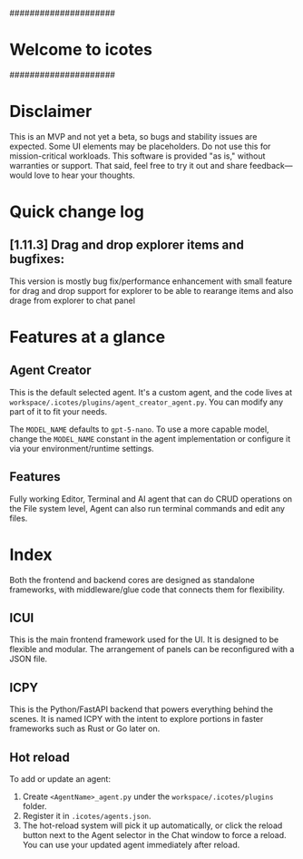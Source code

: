 #####################
# Welcome to icotes #
#####################

# Disclaimer #
This is an MVP and not yet a beta, so bugs and stability issues are expected.
Some UI elements may be placeholders.
Do not use this for mission-critical workloads.
This software is provided "as is," without warranties or support.
That said, feel free to try it out and share feedback—would love to hear your thoughts. 

# Quick change log
## [1.11.3] Drag and drop explorer items and bugfixes:
This version is mostly bug fix/performance enhancement with small feature for drag and drop support for explorer
to be able to rearange items and also drage from explorer to chat panel

# Features at a glance #

## Agent Creator ##
This is the default selected agent. It's a custom agent, and the code lives at
`workspace/.icotes/plugins/agent_creator_agent.py`. You can modify any part of it to fit your needs.

The `MODEL_NAME` defaults to `gpt-5-nano`. To use a more capable model, change the `MODEL_NAME`
constant in the agent implementation or configure it via your environment/runtime settings.

## Features ##
Fully working Editor, Terminal and AI agent that can do CRUD operations on the
File system level, Agent can also run terminal commands and edit any files.

# Index #
Both the frontend and backend cores are designed as standalone frameworks, with
middleware/glue code that connects them for flexibility.

## ICUI ##
This is the main frontend framework used for the UI.
It is designed to be flexible and modular. The arrangement of panels can be reconfigured
with a JSON file.

## ICPY ##
This is the Python/FastAPI backend that powers everything behind the scenes.
It is named ICPY with the intent to explore portions in faster frameworks
such as Rust or Go later on.

## Hot reload ##
To add or update an agent:
1) Create `<AgentName>_agent.py` under the `workspace/.icotes/plugins` folder.
2) Register it in `.icotes/agents.json`.
3) The hot-reload system will pick it up automatically, or click the reload button next to the Agent
   selector in the Chat window to force a reload.
You can use your updated agent immediately after reload.